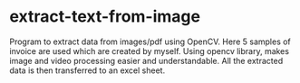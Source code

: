 # extract-text-from-image
Program to extract data from images/pdf using OpenCV.
Here 5 samples of invoice are used which are created by myself. Using opencv library, makes image and video processing easier and understandable.
All the extracted data is then transferred to an excel sheet.
